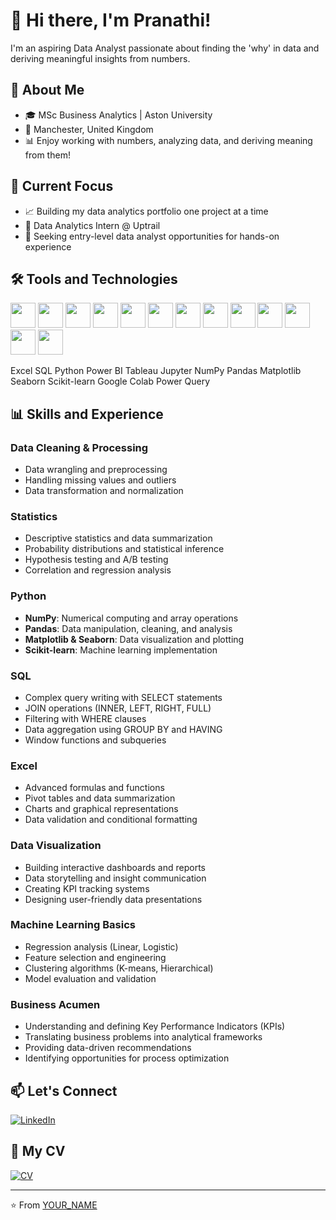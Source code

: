 # 👋 Hi there, I'm Pranathi!

I'm an aspiring Data Analyst passionate about finding the 'why' in data and deriving meaningful insights from numbers.

## 🌱 About Me

- 🎓 MSc Business Analytics | Aston University
- 📍 Manchester, United Kingdom
- 📊 Enjoy working with numbers, analyzing data, and deriving meaning from them!

## 🚀 Current Focus

- 📈 Building my data analytics portfolio one project at a time
- 💼 Data Analytics Intern @ Uptrail
- 🔎 Seeking entry-level data analyst opportunities for hands-on experience

## 🛠️ Tools and Technologies

<img src="https://img.icons8.com/color/48/000000/microsoft-excel-2019.png" width="40" height="40"/> <img src="https://img.icons8.com/color/48/000000/mysql-logo.png" width="40" height="40"/> <img src="https://img.icons8.com/color/48/000000/python.png" width="40" height="40"/> <img src="https://img.icons8.com/color/48/000000/power-bi.png" width="40" height="40"/> <img src="https://img.icons8.com/color/48/000000/tableau-software.png" width="40" height="40"/> <img src="https://img.icons8.com/fluent/48/000000/jupyter.png" width="40" height="40"/> <img src="https://img.icons8.com/color/48/000000/numpy.png" width="40" height="40"/> <img src="https://img.icons8.com/color/48/000000/pandas.png" width="40" height="40"/> <img src="https://img.icons8.com/color/48/000000/matplotlib.png" width="40" height="40"/> <img src="https://raw.githubusercontent.com/seaborn/seaborn/master/doc/logo/logo-wide-lightbg.svg" width="40" height="40"/> <img src="https://upload.wikimedia.org/wikipedia/commons/0/05/Scikit_learn_logo_small.svg" width="40" height="40"/> <img src="https://img.icons8.com/color/48/000000/google-colab.png" width="40" height="40"/> <img src="https://static.wikia.nocookie.net/logopedia/images/5/5c/Microsoft_Power_Query_Logo.svg" width="40" height="40"/>

Excel SQL Python Power BI Tableau Jupyter NumPy Pandas Matplotlib Seaborn Scikit-learn Google Colab Power Query

## 📊 Skills and Experience

### **Data Cleaning & Processing**
- Data wrangling and preprocessing
- Handling missing values and outliers
- Data transformation and normalization

### **Statistics**
- Descriptive statistics and data summarization
- Probability distributions and statistical inference
- Hypothesis testing and A/B testing
- Correlation and regression analysis

### **Python**
- **NumPy**: Numerical computing and array operations
- **Pandas**: Data manipulation, cleaning, and analysis
- **Matplotlib & Seaborn**: Data visualization and plotting
- **Scikit-learn**: Machine learning implementation

### **SQL**
- Complex query writing with SELECT statements
- JOIN operations (INNER, LEFT, RIGHT, FULL)
- Filtering with WHERE clauses
- Data aggregation using GROUP BY and HAVING
- Window functions and subqueries

### **Excel**
- Advanced formulas and functions
- Pivot tables and data summarization
- Charts and graphical representations
- Data validation and conditional formatting

### **Data Visualization**
- Building interactive dashboards and reports
- Data storytelling and insight communication
- Creating KPI tracking systems
- Designing user-friendly data presentations

### **Machine Learning Basics**
- Regression analysis (Linear, Logistic)
- Feature selection and engineering
- Clustering algorithms (K-means, Hierarchical)
- Model evaluation and validation

### **Business Acumen**
- Understanding and defining Key Performance Indicators (KPIs)
- Translating business problems into analytical frameworks
- Providing data-driven recommendations
- Identifying opportunities for process optimization

## 📫 Let's Connect

[![LinkedIn](https://img.shields.io/badge/LinkedIn-0077B5?style=for-the-badge&logo=linkedin&logoColor=white)](YOUR_LINKEDIN_PROFILE_LINK_HERE)

## 📄 My CV

[![CV](https://img.shields.io/badge/View_My_CV-4285F4?style=for-the-badge&logo=google-drive&logoColor=white)](YOUR_CV_LINK_HERE)

---

⭐️ From [YOUR_NAME](https://github.com/YOUR_USERNAME)
